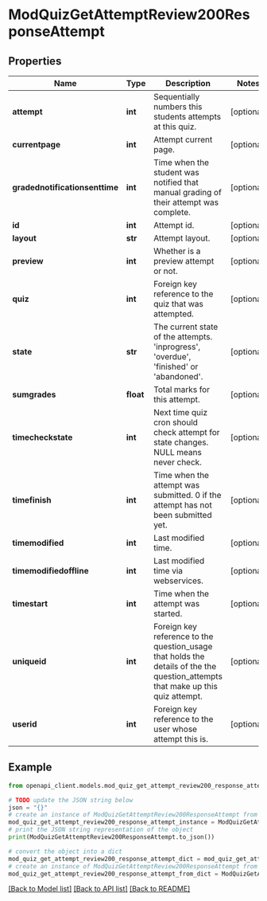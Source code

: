 # ModQuizGetAttemptReview200ResponseAttempt


## Properties

Name | Type | Description | Notes
------------ | ------------- | ------------- | -------------
**attempt** | **int** | Sequentially numbers this students attempts at this quiz. | [optional] 
**currentpage** | **int** | Attempt current page. | [optional] 
**gradednotificationsenttime** | **int** | Time when the student was notified that manual grading of their attempt was complete. | [optional] 
**id** | **int** | Attempt id. | [optional] 
**layout** | **str** | Attempt layout. | [optional] 
**preview** | **int** | Whether is a preview attempt or not. | [optional] 
**quiz** | **int** | Foreign key reference to the quiz that was attempted. | [optional] 
**state** | **str** | The current state of the attempts. &#39;inprogress&#39;,                                                 &#39;overdue&#39;, &#39;finished&#39; or &#39;abandoned&#39;. | [optional] 
**sumgrades** | **float** | Total marks for this attempt. | [optional] 
**timecheckstate** | **int** | Next time quiz cron should check attempt for                                                         state changes.  NULL means never check. | [optional] 
**timefinish** | **int** | Time when the attempt was submitted.                                                     0 if the attempt has not been submitted yet. | [optional] 
**timemodified** | **int** | Last modified time. | [optional] 
**timemodifiedoffline** | **int** | Last modified time via webservices. | [optional] 
**timestart** | **int** | Time when the attempt was started. | [optional] 
**uniqueid** | **int** | Foreign key reference to the question_usage that holds the                                                     details of the the question_attempts that make up this quiz                                                     attempt. | [optional] 
**userid** | **int** | Foreign key reference to the user whose attempt this is. | [optional] 

## Example

```python
from openapi_client.models.mod_quiz_get_attempt_review200_response_attempt import ModQuizGetAttemptReview200ResponseAttempt

# TODO update the JSON string below
json = "{}"
# create an instance of ModQuizGetAttemptReview200ResponseAttempt from a JSON string
mod_quiz_get_attempt_review200_response_attempt_instance = ModQuizGetAttemptReview200ResponseAttempt.from_json(json)
# print the JSON string representation of the object
print(ModQuizGetAttemptReview200ResponseAttempt.to_json())

# convert the object into a dict
mod_quiz_get_attempt_review200_response_attempt_dict = mod_quiz_get_attempt_review200_response_attempt_instance.to_dict()
# create an instance of ModQuizGetAttemptReview200ResponseAttempt from a dict
mod_quiz_get_attempt_review200_response_attempt_from_dict = ModQuizGetAttemptReview200ResponseAttempt.from_dict(mod_quiz_get_attempt_review200_response_attempt_dict)
```
[[Back to Model list]](../README.md#documentation-for-models) [[Back to API list]](../README.md#documentation-for-api-endpoints) [[Back to README]](../README.md)


